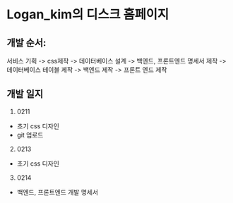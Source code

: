 # Logan_kim의 디스크 홈페이지 

## 개발 순서:

서비스 기획 -> css제작 -> 데이터베이스 설계 -> 백엔드, 프론트엔드 명세서 제작 -> 데이터베이스 테이블 제작
-> 백엔드 제작 -> 프론트 엔드 제작

## 개발 일지 

1. 0211

- 초기 css 디자인
- git 업로드

2. 0213

- 초기 css 디자인 

3. 0214

- 백엔드, 프론트엔드 개발 명세서
